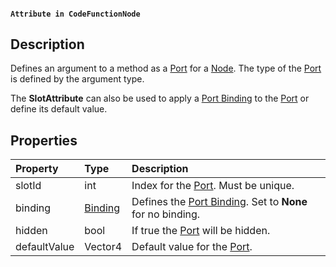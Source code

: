 #### `Attribute in CodeFunctionNode`

## Description

Defines an argument to a method as a [Port](Port.md) for a [Node](Node.md). The type of the [Port](Port.md) is defined by the argument type.

The **SlotAttribute** can also be used to apply a [Port Binding](Port-Bording.md) to the [Port](Port.md) or define its default value.

## Properties

| Property    | Type | Description |
|:------------|:-----|:------------|
| slotId | int | Index for the [Port](Port.md). Must be unique. |
| binding | [Binding](CodeFunctionNode.Binding.md) | Defines the [Port Binding](Port-Bording.md). Set to **None** for no binding. |
| hidden | bool | If true the [Port](Port.md) will be hidden. |
| defaultValue | Vector4 | Default value for the [Port](Port.md). |